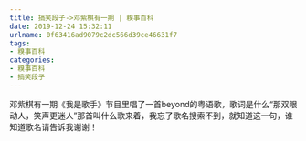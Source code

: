 ```yaml
---
title: 搞笑段子->邓紫棋有一期 | 糗事百科
date: 2019-12-24 15:32:11
urlname: 0f63416ad9079c2dc566d39ce46631f7
tags: 
- 糗事百科
categories:
- 糗事百科
- 搞笑段子
---
```

邓紫棋有一期《我是歌手》节目里唱了一首beyond的粤语歌，歌词是什么“那双眼动人，笑声更迷人”那首叫什么歌来着，我忘了歌名搜索不到，就知道这一句，谁知道歌名请告诉我谢谢！


